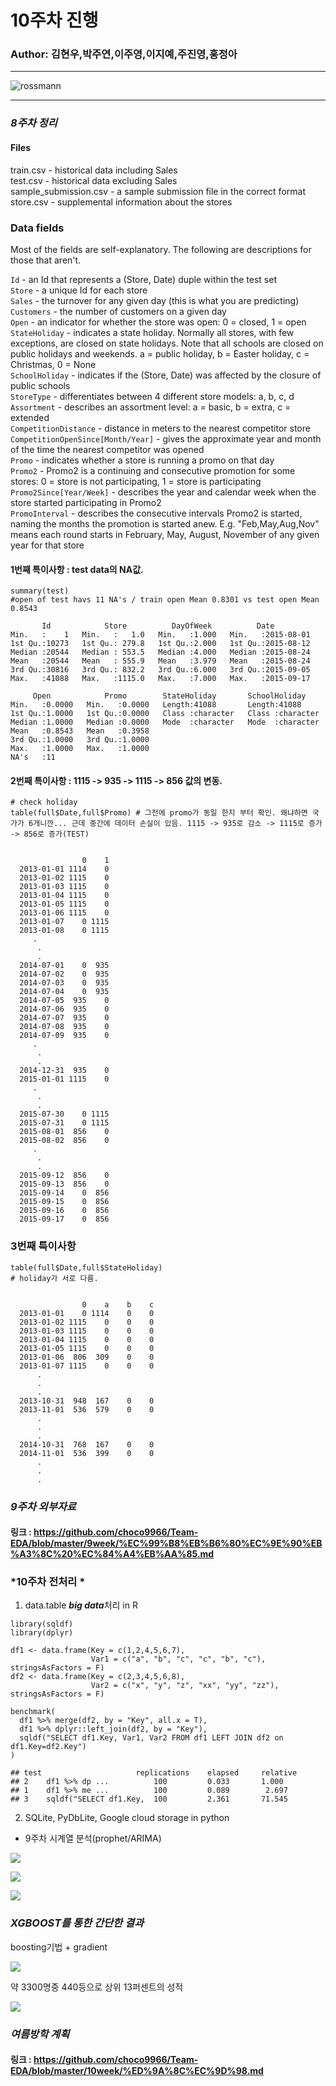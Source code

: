 # 10주차 진행
### Author: 김현우,박주연,이주영,이지예,주진영,홍정아

---
![rossmann][1]


  [1]: https://kaggle2.blob.core.windows.net/competitions/kaggle/4594/media/rossmann_banner2.png

---

### *8주차 정리* 

#### Files
train.csv - historical data including Sales<br>
test.csv - historical data excluding Sales<br>
sample_submission.csv - a sample submission file in the correct format<br>
store.csv - supplemental information about the stores

### Data fields
Most of the fields are self-explanatory. The following are descriptions for those that aren't.

```Id``` - an Id that represents a (Store, Date) duple within the test set<br>
```Store``` - a unique Id for each store<br>
```Sales``` - the turnover for any given day (this is what you are predicting)<br>
```Customers``` - the number of customers on a given day<br>
```Open``` - an indicator for whether the store was open: 0 = closed, 1 = open<br>
```StateHoliday``` - indicates a state holiday. Normally all stores, with few exceptions, are closed on state holidays. Note that all schools are closed on public holidays and weekends. a = public holiday, b = Easter holiday, c = Christmas, 0 = None<br>
```SchoolHoliday``` - indicates if the (Store, Date) was affected by the closure of public schools<br>
```StoreType``` - differentiates between 4 different store models: a, b, c, d<br>
```Assortment``` - describes an assortment level: a = basic, b = extra, c = extended<br>
```CompetitionDistance``` - distance in meters to the nearest competitor store<br>
```CompetitionOpenSince[Month/Year]``` - gives the approximate year and month of the time the nearest competitor was opened<br>
```Promo``` - indicates whether a store is running a promo on that day<br>
```Promo2``` - Promo2 is a continuing and consecutive promotion for some stores: 0 = store is not participating, 1 = store is participating<br>
```Promo2Since[Year/Week]``` - describes the year and calendar week when the store started participating in Promo2<br>
```PromoInterval``` - describes the consecutive intervals Promo2 is started, naming the months the promotion is started anew. E.g. "Feb,May,Aug,Nov" means each round starts in February, May, August, November of any given year for that store<br>

#### 1번째 특이사항 : test data의 NA값.
 ```
 summary(test) 
 #open of test havs 11 NA's / train open Mean 0.8301 vs test open Mean 0.8543
 ```
 ```
        Id            Store          DayOfWeek          Date           
 Min.   :    1   Min.   :   1.0   Min.   :1.000   Min.   :2015-08-01  
 1st Qu.:10273   1st Qu.: 279.8   1st Qu.:2.000   1st Qu.:2015-08-12  
 Median :20544   Median : 553.5   Median :4.000   Median :2015-08-24  
 Mean   :20544   Mean   : 555.9   Mean   :3.979   Mean   :2015-08-24  
 3rd Qu.:30816   3rd Qu.: 832.2   3rd Qu.:6.000   3rd Qu.:2015-09-05  
 Max.   :41088   Max.   :1115.0   Max.   :7.000   Max.   :2015-09-17  

      Open            Promo        StateHoliday       SchoolHoliday     
 Min.   :0.0000   Min.   :0.0000   Length:41088       Length:41088      
 1st Qu.:1.0000   1st Qu.:0.0000   Class :character   Class :character  
 Median :1.0000   Median :0.0000   Mode  :character   Mode  :character  
 Mean   :0.8543   Mean   :0.3958                                        
 3rd Qu.:1.0000   3rd Qu.:1.0000                                        
 Max.   :1.0000   Max.   :1.0000                                        
 NA's   :11                                                             
```

#### 2번째 특이사항 : 1115 -> 935 -> 1115 -> 856 값의 변동.
```
# check holiday
table(full$Date,full$Promo) # 그전에 promo가 동일 한지 부터 확인. 왜냐하면 국가가 6개니깐... 근데 중간에 데이터 손실이 있음. 1115 -> 935로 감소 -> 1115로 증가 -> 856로 증가(TEST)
```

```

                0    1
  2013-01-01 1114    0
  2013-01-02 1115    0
  2013-01-03 1115    0
  2013-01-04 1115    0
  2013-01-05 1115    0
  2013-01-06 1115    0
  2013-01-07    0 1115
  2013-01-08    0 1115
 	 .
	  .
	  .
  2014-07-01    0  935
  2014-07-02    0  935
  2014-07-03    0  935
  2014-07-04    0  935
  2014-07-05  935    0
  2014-07-06  935    0
  2014-07-07  935    0
  2014-07-08  935    0
  2014-07-09  935    0
 	 .
	  .
	  .
  2014-12-31  935    0
  2015-01-01 1115    0
 	 .
	  .
	  .
  2015-07-30    0 1115
  2015-07-31    0 1115
  2015-08-01  856    0
  2015-08-02  856    0
 	 .
	  .
	  .  
  2015-09-12  856    0
  2015-09-13  856    0
  2015-09-14    0  856
  2015-09-15    0  856
  2015-09-16    0  856
  2015-09-17    0  856  
```
### 3번째 특이사항
```
table(full$Date,full$StateHoliday)
# holiday가 서로 다름.
```

```

                0    a    b    c
  2013-01-01    0 1114    0    0
  2013-01-02 1115    0    0    0
  2013-01-03 1115    0    0    0
  2013-01-04 1115    0    0    0
  2013-01-05 1115    0    0    0
  2013-01-06  806  309    0    0
  2013-01-07 1115    0    0    0
      .
      .
      .
  2013-10-31  948  167    0    0
  2013-11-01  536  579    0    0
      .
      .
      .
  2014-10-31  768  167    0    0
  2014-11-01  536  399    0    0
      .
      .
      .

```

### *9주차 외부자료*

#### 링크 : https://github.com/choco9966/Team-EDA/blob/master/9week/%EC%99%B8%EB%B6%80%EC%9E%90%EB%A3%8C%20%EC%84%A4%EB%AA%85.md



### *10주차 전처리 *
	
1. data.table ***big data***처리 in R

```
library(sqldf)
library(dplyr)

df1 <- data.frame(Key = c(1,2,4,5,6,7), 
                  Var1 = c("a", "b", "c", "c", "b", "c"), stringsAsFactors = F)
df2 <- data.frame(Key = c(2,3,4,5,6,8), 
                  Var2 = c("x", "y", "z", "xx", "yy", "zz"), stringsAsFactors = F)

benchmark(
  df1 %>% merge(df2, by = "Key", all.x = T),
  df1 %>% dplyr::left_join(df2, by = "Key"),
  sqldf("SELECT df1.Key, Var1, Var2 FROM df1 LEFT JOIN df2 on df1.Key=df2.Key")
)
```

```
## test 					replications 	elapsed 	relative 
## 2 	df1 %>% dp ...          100   		0.033    	1.000 
## 1 	df1 %>% me ...          100   		0.089   	 2.697
## 3 	sqldf("SELECT df1.Key,  100   		2.361		71.545 
```

2. SQLite, PyDbLite, Google cloud storage in python


- 9주차 시계열 분석(prophet/ARIMA)

![](https://choco9966.github.io/Team-EDA/10week/image/1.png)

![](https://choco9966.github.io/Team-EDA/10week/image/2.png)

![](https://choco9966.github.io/Team-EDA/10week/image/3.png)


### *XGBOOST를 통한 간단한 결과*

boosting기법 + gradient

![](https://choco9966.github.io/Team-EDA/10week/image/4.png)

약 3300명중 440등으로 상위 13퍼센트의 성적

![](https://choco9966.github.io/Team-EDA/10week/image/5.png)

### *여름방학 계획*

#### 링크 : https://github.com/choco9966/Team-EDA/blob/master/10week/%ED%9A%8C%EC%9D%98.md


